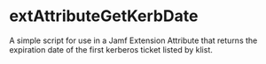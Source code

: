 # extAttributeGetKerbDate
A simple script for use in a Jamf Extension Attribute that returns the expiration date of the first kerberos ticket listed by klist. 
